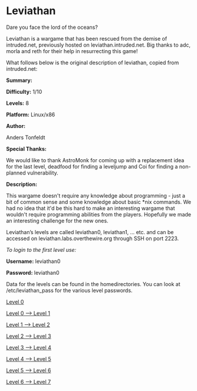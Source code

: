 
# Leviathan
Dare you face the lord of the oceans?

Leviathan is a wargame that has been rescued from the demise of intruded.net, previously hosted on leviathan.intruded.net. Big thanks to adc, morla and reth for their help in resurrecting this game!

What follows below is the original description of leviathan, copied from intruded.net:

**Summary:**

**Difficulty:**     1/10

**Levels:**         8

**Platform:**   Linux/x86

**Author:**

Anders Tonfeldt

**Special Thanks:**

We would like to thank AstroMonk for coming up with a replacement idea for the last level,
deadfood for finding a leveljump and Coi for finding a non-planned vulnerability.

**Description:**

This wargame doesn't require any knowledge about programming - just a bit of common
sense and some knowledge about basic *nix commands. We had no idea that it'd be this
hard to make an interesting wargame that wouldn't require programming abilities from 
the players. Hopefully we made an interesting challenge for the new ones.

Leviathan’s levels are called leviathan0, leviathan1, … etc. and can be accessed on leviathan.labs.overthewire.org through SSH on port 2223.

*To login to the first level use:*

**Username:** leviathan0

**Password:** leviathan0

Data for the levels can be found in the homedirectories. You can look at /etc/leviathan_pass for the various level passwords.

[Level 0](https://github.com/omarhesham2/CTFs/blob/main/Wargames/Leviathan/Level0.md)

[Level 0 --> Level 1](https://github.com/omarhesham2/CTFs/blob/main/Wargames/Leviathan/Level0_Level1.md)

[Level 1 --> Level 2](https://github.com/omarhesham2/CTFs/blob/main/Wargames/Leviathan/Level1_Level2.md)

[Level 2 --> Level 3](https://github.com/omarhesham2/CTFs/blob/main/Wargames/Leviathan/Level2_Level3.md)

[Level 3 --> Level 4](https://github.com/omarhesham2/CTFs/blob/main/Wargames/Leviathan/Level3_Level4.md)

[Level 4 --> Level 5](https://github.com/omarhesham2/CTFs/blob/main/Wargames/Leviathan/Level4_Level5.md)

[Level 5 --> Level 6](https://github.com/omarhesham2/CTFs/blob/main/Wargames/Leviathan/Level5_Level6.md)

[Level 6 --> Level 7](https://github.com/omarhesham2/CTFs/blob/main/Wargames/Leviathan/Level6_Level7.md)
